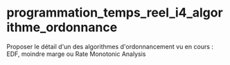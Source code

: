 # programmation_temps_reel_i4_algorithme_ordonnance
Proposer le détail d'un des algorithmes d'ordonnancement vu en cours : EDF, moindre marge ou Rate Monotonic Analysis 
